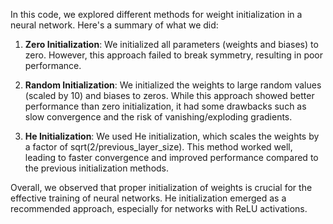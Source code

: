 In this code, we explored different methods for weight initialization in a neural network. Here's a summary of what we did:

1. **Zero Initialization**: We initialized all parameters (weights and biases) to zero. However, this approach failed to break symmetry, resulting in poor performance.

2. **Random Initialization**: We initialized the weights to large random values (scaled by 10) and biases to zeros. While this approach showed better performance than zero initialization, it had some drawbacks such as slow convergence and the risk of vanishing/exploding gradients.

3. **He Initialization**: We used He initialization, which scales the weights by a factor of sqrt(2/previous_layer_size). This method worked well, leading to faster convergence and improved performance compared to the previous initialization methods.

Overall, we observed that proper initialization of weights is crucial for the effective training of neural networks. He initialization emerged as a recommended approach, especially for networks with ReLU activations.
